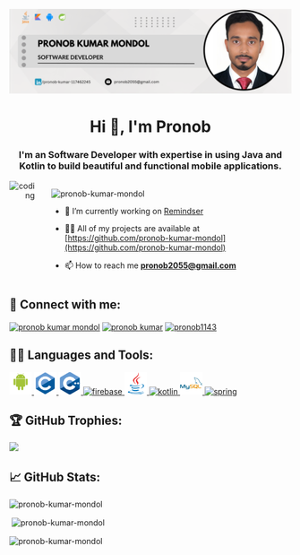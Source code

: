 ![logo](https://github.com/pronob-kumar-mondol/pronob-kumar-mondol/blob/main/Purple%20White%20Marketing%20Manager%20Modern%20Profile%20LinkedIn%20Article%20Cover%20Image.png)

<h1 align="center">Hi 👋, I'm Pronob</h1>
<h3 align="center">I'm an Software Developer with expertise in using Java and Kotlin to build beautiful and functional mobile applications.</h3>

<div style="display:flex; gap:30px;">
<div align="right">
    <img alt="coding" width="200" src="https://tenor.com/view/coding-gif-13839287635814292878.gif">
</div>

<div align="left">
<p align="left"> <img src="https://komarev.com/ghpvc/?username=pronob-kumar-mondol&label=Profile%20views&color=0e75b6&style=flat" alt="pronob-kumar-mondol" /> </p>

- 🔭 I’m currently working on [Remindser](https://github.com/pronob-kumar-mondol/Remindser.git)

- 👨‍💻 All of my projects are available at [https://github.com/pronob-kumar-mondol](https://github.com/pronob-kumar-mondol)

- 📫 How to reach me **pronob2055@gmail.com**
</div>
</div>

## 🤝 Connect with me:
<p align="left">
<a href="https://linkedin.com/in/pronob kumar mondol" target="blank"><img align="center" src="https://raw.githubusercontent.com/rahuldkjain/github-profile-readme-generator/master/src/images/icons/Social/linked-in-alt.svg" alt="pronob kumar mondol" height="30" width="40" /></a>
<a href="https://fb.com/pronob kumar" target="blank"><img align="center" src="https://raw.githubusercontent.com/rahuldkjain/github-profile-readme-generator/master/src/images/icons/Social/facebook.svg" alt="pronob kumar" height="30" width="40" /></a>
<a href="https://www.leetcode.com/pronob1143" target="blank"><img align="center" src="https://raw.githubusercontent.com/rahuldkjain/github-profile-readme-generator/master/src/images/icons/Social/leet-code.svg" alt="pronob1143" height="30" width="40" /></a>
</p>

## 👨‍💻 Languages and Tools:
<p align="left"> <a href="https://developer.android.com" target="_blank" rel="noreferrer"> <img src="https://raw.githubusercontent.com/devicons/devicon/master/icons/android/android-original-wordmark.svg" alt="android" width="40" height="40"/> </a> <a href="https://www.cprogramming.com/" target="_blank" rel="noreferrer"> <img src="https://raw.githubusercontent.com/devicons/devicon/master/icons/c/c-original.svg" alt="c" width="40" height="40"/> </a> <a href="https://www.w3schools.com/cpp/" target="_blank" rel="noreferrer"> <img src="https://raw.githubusercontent.com/devicons/devicon/master/icons/cplusplus/cplusplus-original.svg" alt="cplusplus" width="40" height="40"/> </a> <a href="https://firebase.google.com/" target="_blank" rel="noreferrer"> <img src="https://www.vectorlogo.zone/logos/firebase/firebase-icon.svg" alt="firebase" width="40" height="40"/> </a> <a href="https://www.java.com" target="_blank" rel="noreferrer"> <img src="https://raw.githubusercontent.com/devicons/devicon/master/icons/java/java-original.svg" alt="java" width="40" height="40"/> </a> <a href="https://kotlinlang.org" target="_blank" rel="noreferrer"> <img src="https://www.vectorlogo.zone/logos/kotlinlang/kotlinlang-icon.svg" alt="kotlin" width="40" height="40"/> </a> <a href="https://www.mysql.com/" target="_blank" rel="noreferrer"> <img src="https://raw.githubusercontent.com/devicons/devicon/master/icons/mysql/mysql-original-wordmark.svg" alt="mysql" width="40" height="40"/> </a> <a href="https://spring.io/" target="_blank" rel="noreferrer"> <img src="https://www.vectorlogo.zone/logos/springio/springio-icon.svg" alt="spring" width="40" height="40"/> </a> </p>

## 🏆 GitHub Trophies:
![](https://github-profile-trophy.vercel.app/?username=pronob-kumar-mondol&theme=dracula&no-frame=false&no-bg=false&margin-w=4)

## 📈 GitHub Stats:
<p><img align="center" src="https://github-readme-stats.vercel.app/api/top-langs?username=pronob-kumar-mondol&show_icons=true&locale=en&layout=compact" alt="pronob-kumar-mondol" /></p>

<p>&nbsp;<img align="center" src="https://github-readme-stats.vercel.app/api?username=pronob-kumar-mondol&show_icons=true&locale=en" alt="pronob-kumar-mondol" /></p>

<p><img align="center" src="https://github-readme-streak-stats.herokuapp.com/?user=pronob-kumar-mondol&" alt="pronob-kumar-mondol" /></p>
